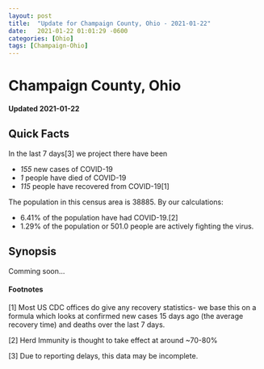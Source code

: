 ```yaml
---
layout: post
title:  "Update for Champaign County, Ohio - 2021-01-22"
date:   2021-01-22 01:01:29 -0600
categories: [Ohio]
tags: [Champaign-Ohio]
---
```


# Champaign County, Ohio
#### Updated 2021-01-22

## Quick Facts

In the last 7 days[3] we project there have been
- *155* new cases of COVID-19
- *1* people have died of COVID-19
- *115* people have recovered from COVID-19[1]

The population in this census area is 38885. By our calculations:
- 6.41% of the population have had COVID-19.[2]
- 1.29% of the population or 501.0 people are actively fighting the virus.

## Synopsis

Comming soon...


#### Footnotes

[1] Most US CDC offices do give any recovery statistics- we base this on a formula which looks at confirmed new cases
15 days ago (the average recovery time) and deaths over the last 7 days.

[2] Herd Immunity is thought to take effect at around ~70-80%

[3] Due to reporting delays, this data may be incomplete.
 
    